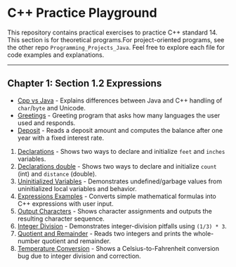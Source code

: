 # C++ Practice Playground

This repository contains practical exercises to practice C++ standard 14.
This section is for theoretical programs.For project-oriented programs, see the other repo `Programming_Projects_Java`.
Feel free to explore each file for code examples and explanations.

---

## Chapter 1: Section 1.2 Expressions

- [Cpp vs Java](1_Start/1.2_Expressions/1_0_0_Cpp_vs_Java.cpp) - Explains differences between Java and C\+\+ handling of `char`/`byte` and Unicode.
- [Greetings](1_Start/1.2_Expressions/1_0_1_Greetings.cpp) - Greeting program that asks how many languages the user used and responds.
- [Deposit](1_Start/1.2_Expressions/1_0_2_Deposit.cpp) - Reads a deposit amount and computes the balance after one year with a fixed interest rate.
1. [Declarations](1_Start/1.2_Expressions/1_1.cpp) - Shows two ways to declare and initialize `feet` and `inches` variables.
2. [Declarations double](1_Start/1.2_Expressions/1_2.cpp) - Shows two ways to declare and initialize `count` (int) and `distance` (double).
3. [Uninitialized Variables](1_Start/1.2_Expressions/1_3.cpp) - Demonstrates undefined/garbage values from uninitialized local variables and behavior.
4. [Expressions Examples](1_Start/1.2_Expressions/1_4_Expressions.cpp) - Converts simple mathematical formulas into C\+\+ expressions with user input.
5. [Output Characters](1_Start/1.2_Expressions/1_5_Output.cpp) - Shows character assignments and outputs the resulting character sequence.
6. [Integer Division](1_Start/1.2_Expressions/1_6_Output.cpp) - Demonstrates integer-division pitfalls using `(1/3) * 3`.
7. [Quotient and Remainder](1_Start/1.2_Expressions/1_7_Output_and_remainder.cpp) - Reads two integers and prints the whole-number quotient and remainder.
8. [Temperature Conversion](1_Start/1.2_Expressions/1_8_Temperature_conversion.cpp) - Shows a Celsius-to-Fahrenheit conversion bug due to integer division and correction.



